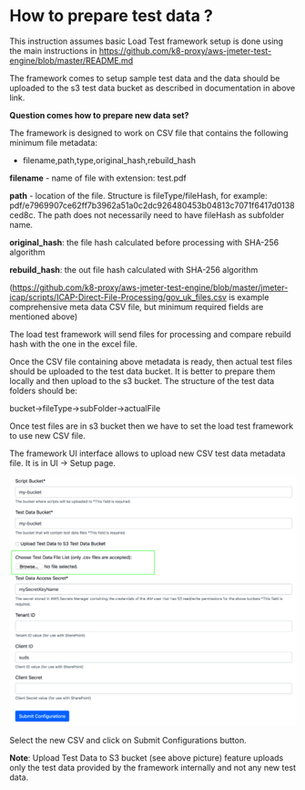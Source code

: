 # How to prepare test data ?

This instruction assumes basic Load Test framework setup is done using the main instructions in https://github.com/k8-proxy/aws-jmeter-test-engine/blob/master/README.md

The framework comes to setup sample test data and the data should be uploaded to the s3 test data bucket as described in documentation in above link.

**Question comes how to prepare new data set?**

The framework is designed to work on CSV file that contains the following minimum file metadata:

- filename,path,type,original_hash,rebuild_hash


**filename** - name of file with extension: test.pdf

**path** - location of the file. Structure is fileType/fileHash, for example: pdf/e7969907ce62ff7b3962a51a0c2dc926480453b04813c7071f6417d0138ced8c. The path does not necessarily need to have fileHash as subfolder name.

**original_hash**: the file hash calculated before processing with SHA-256 algorithm

**rebuild_hash**: the out file hash calculated with SHA-256 algorithm

(https://github.com/k8-proxy/aws-jmeter-test-engine/blob/master/jmeter-icap/scripts/ICAP-Direct-File-Processing/gov_uk_files.csv is example comprehensive meta data CSV file, but minimum required fields are mentioned above)

The load test framework will send files for processing and compare rebuild hash with the one in the excel file. 

Once the CSV file containing above metadata is ready, then actual test files should be uploaded to the test data bucket. It is better to prepare them locally and then upload to the s3 bucket. The structure of the test data folders should be:

bucket->fileType->subFolder->actualFile

Once test files are in s3 bucket then we have to set the load test framework to use new CSV file.

The framework UI interface allows to upload new CSV test data metadata file. It is in UI -> Setup page. 

![setup-dataset](img/how-to-change-data-set-metadata.png)

Select the new CSV and click on Submit Configurations button.

**Note**: Upload Test Data to S3 bucket (see above picture) feature uploads only the test data provided by the framework internally and not any new test data. 

